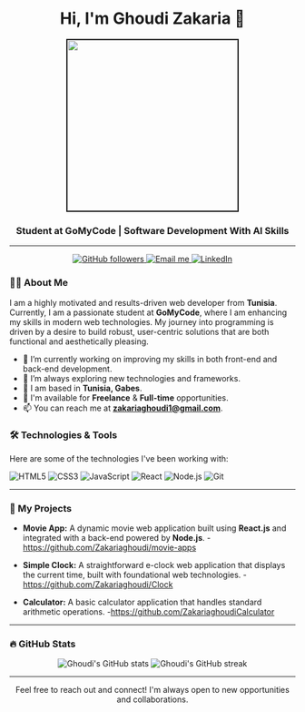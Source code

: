 <h1 align="center">Hi, I'm Ghoudi Zakaria 👋</h1>
<div align="center">
  <img width="300px"; height="300px" border="2px solid green"; border-radius="50px"
  src="https://encrypted-tbn0.gstatic.com/images?q=tbn:ANd9GcR7vOybSoU9Yvy7s2BrQa3DRqz8gVTNKCwcIw&usqp=CAU" />
</div>
<h3 align="center">Student at GoMyCode | Software Development With AI Skills</h3>

---

<p align="center">
  <a href="https://github.com/Zakariaghoudi?tab=followers">
    <img alt="GitHub followers" src="https://img.shields.io/github/followers/ghoudi-zakaria?style=for-the-badge&logo=github&label=Follow&color=5865F2">
  </a>
  <a href="mailto:zakariaghoudi1@gmail.com">
    <img alt="Email me" src="https://img.shields.io/badge/Email-D14836?style=for-the-badge&logo=gmail&logoColor=white">
  </a>
  <a href="https://www.linkedin.com/in/zakariaghoudi?utm_source=share&utm_campaign=share_via&utm_content=profile&utm_medium=ios_app/">
    <img alt="LinkedIn" src="https://img.shields.io/badge/LinkedIn-0077B5?style=for-the-badge&logo=linkedin&logoColor=white">
  </a>
</p>

### 👨‍💻 About Me

I am a highly motivated and results-driven web developer from **Tunisia**. Currently, I am a passionate student at **GoMyCode**, where I am enhancing my skills in modern web technologies. My journey into programming is driven by a desire to build robust, user-centric solutions that are both functional and aesthetically pleasing.

- 🔭 I’m currently working on improving my skills in both front-end and back-end development.
- 🌱 I’m always exploring new technologies and frameworks.
- 📍 I am based in **Tunisia, Gabes**.
- 💼 I'm available for **Freelance** & **Full-time** opportunities.
- 📫 You can reach me at **zakariaghoudi1@gmail.com**.

### 🛠️ Technologies & Tools

Here are some of the technologies I've been working with:

<p align="left">
  <img src="https://img.shields.io/badge/HTML5-E34F26?style=for-the-badge&logo=html5&logoColor=white" alt="HTML5">
  <img src="https://img.shields.io/badge/CSS3-1572B6?style=for-the-badge&logo=css3&logoColor=white" alt="CSS3">
  <img src="https://img.shields.io/badge/JavaScript-F7DF1E?style=for-the-badge&logo=javascript&logoColor=black" alt="JavaScript">
  <img src="https://img.shields.io/badge/React-61DAFB?style=for-the-badge&logo=react&logoColor=white" alt="React">
  <img src="https://img.shields.io/badge/Node.js-339933?style=for-the-badge&logo=nodedotjs&logoColor=white" alt="Node.js">
  <img src="https://img.shields.io/badge/Git-F05032?style=for-the-badge&logo=git&logoColor=white" alt="Git">
</p>

---

### 🚀 My Projects

- **Movie App:** A dynamic movie web application built using **React.js** and integrated with a back-end powered by **Node.js**.
 -https://github.com/Zakariaghoudi/movie-apps

- **Simple Clock:** A straightforward e-clock web application that displays the current time, built with foundational web technologies.
-https://github.com/Zakariaghoudi/Clock

- **Calculator:** A basic calculator application that handles standard arithmetic operations.
-https://github.com/ZakariaghoudiCalculator
---

### 🔥 GitHub Stats

<p align="center">
  <img src="https://github-readme-stats.vercel.app/api?username=ghoudi-zakaria&show_icons=true&theme=dark" alt="Ghoudi's GitHub stats">
  <img src="https://github-readme-streak-stats.herokuapp.com/?user=Zakariaghoudi&theme=dark" alt="Ghoudi's GitHub streak">
</p>

---

<p align="center">
  Feel free to reach out and connect! I'm always open to new opportunities and collaborations.
</p>
